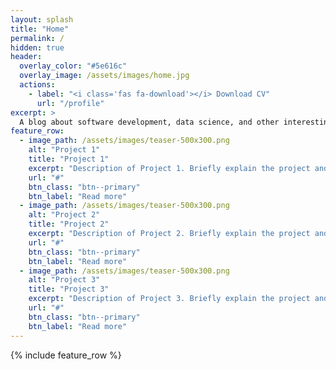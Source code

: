```yaml
---
layout: splash
title: "Home"
permalink: /
hidden: true
header:
  overlay_color: "#5e616c"
  overlay_image: /assets/images/home.jpg
  actions:
    - label: "<i class='fas fa-download'></i> Download CV"
      url: "/profile"
excerpt: >
  A blog about software development, data science, and other interesting topics.
feature_row:
  - image_path: /assets/images/teaser-500x300.png
    alt: "Project 1"
    title: "Project 1"
    excerpt: "Description of Project 1. Briefly explain the project and its significance."
    url: "#"
    btn_class: "btn--primary"
    btn_label: "Read more"
  - image_path: /assets/images/teaser-500x300.png
    alt: "Project 2"
    title: "Project 2"
    excerpt: "Description of Project 2. Briefly explain the project and its significance."
    url: "#"
    btn_class: "btn--primary"
    btn_label: "Read more"
  - image_path: /assets/images/teaser-500x300.png
    alt: "Project 3"
    title: "Project 3"
    excerpt: "Description of Project 3. Briefly explain the project and its significance."
    url: "#"
    btn_class: "btn--primary"
    btn_label: "Read more"
---
```


{% include feature_row %}